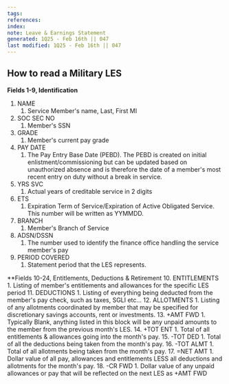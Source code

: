```yaml
---
tags: 
references:
index:
note: Leave & Earnings Statement
generated: 1Q25 - Feb 16th || 047
last modified: 1Q25 - Feb 16th || 047
---
```


## How to read a Military LES

**Fields 1-9, Identification**
1. NAME
	1. Service Member's name, Last, First MI
2. SOC SEC NO
	1. Member's SSN
3. GRADE
	1. Member's current pay grade
4. PAY DATE
	1. The Pay Entry Base Date (PEBD). The PEBD is created on initial enlistment/commissioning but can be updated based on unauthorized absence and is therefore the date of a member's most recent entry on duty without a break in service.
5. YRS SVC
	1. Actual years of creditable service in 2 digits
6. ETS
	1. Expiration Term of Service/Expiration of Active Obligated Service. This number will be written as YYMMDD.
7. BRANCH
	1. Member's Branch of Service
8. ADSN/DSSN
	1. The number used to identify the finance office handling the service member's pay
9. PERIOD COVERED
	1. Statement period that the LES represents.

**Fields 10-24, Entitlements, Deductions & Retirement
10. ENTITLEMENTS
	1. Listing of member's entitlements and allowances for the specific LES period
11. DEDUCTIONS
	1. Listing of everything being deducted from the member's pay check, such as taxes, SGLI etc...
12. ALLOTMENTS
	1. Listing of any allotments coordinated by member that may be specified for discretionary savings accounts, rent or investments.
13. +AMT FWD
	1. Typically Blank, anything listed in this block will be any unpaid amounts to the member from the previous month's LES.
14. +TOT ENT
	1. Total of all entitlements & allowances going into the month's pay.
15. -TOT DED
	1. Total of all the deductions being taken from the month's pay.
16. -TOT ALMT
	1. Total of all allotments being taken from the month's pay.
17. =NET AMT
	1. Dollar value of all pay, allowances and entitlements LESS all deductions and allotments for the month's pay.
18. -CR FWD
	1. Dollar value of any unpaid allowances or pay that will be reflected on the next LES as +AMT FWD